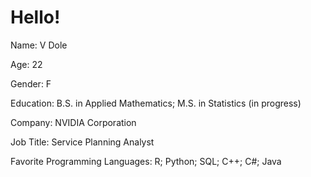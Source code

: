 # Hello!

Name: V Dole

Age: 22

Gender: F

Education: B.S. in Applied Mathematics; M.S. in Statistics (in progress)

Company: NVIDIA Corporation

Job Title: Service Planning Analyst

Favorite Programming Languages: R; Python; SQL; C++; C#; Java
